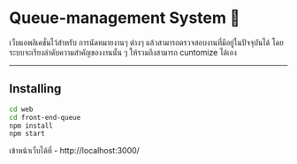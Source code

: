 # Queue-management System :cherries: 

เว็บแอพลิเคชั่นไว้สำหรับ การนัดหมายงานๆ ต่างๆ แล้วสามารถตรวจสอบงานที่มีอยู่ในปัจจุบันได้ โดยระบบจะเรียงลำดับความสำคัญของงานนั้น ๆ ให้รวมถึงสามารถ cuntomize ได้เอง

---

## Installing
 

```bash
cd web
cd front-end-queue
npm install
npm start
```
เข้าหน้าเว็บได้ที่ - http://localhost:3000/
